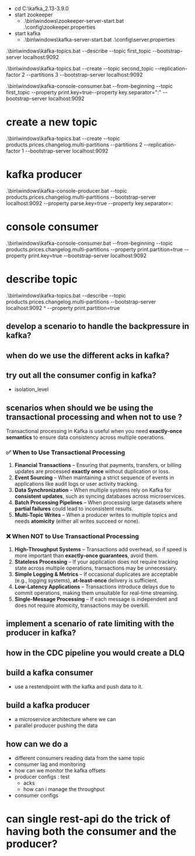 - cd C:\kafka_2.13-3.9.0
- start zookeeper
  - .\bin\windows\zookeeper-server-start.bat .\config\zookeeper.properties
- start kafka 
  - .\bin\windows\kafka-server-start.bat .\config\server.properties

.\bin\windows\kafka-topics.bat --describe --topic first_topic --bootstrap-server localhost:9092

.\bin\windows\kafka-topics.bat --create --topic second_topic --replication-factor 2 --partitions 3 --bootstrap-server localhost:9092


.\bin\windows\kafka-console-consumer.bat --from-beginning --topic first_topic --property print.key=true--property key.separator=":" --bootstrap-server localhost:9092


# create a new topic
.\bin\windows\kafka-topics.bat --create --topic products.prices.changelog.multi-partitions --partitions 2 --replication-factor 1 --bootstrap-server localhost:9092

# kafka  producer
.\bin\windows\kafka-console-producer.bat --topic products.prices.changelog.multi-partitions --bootstrap-server localhost:9092 --property parse.key=true --property key.separator=:


# console consumer
.\bin\windows\kafka-console-consumer.bat --from-beginning --topic products.prices.changelog.multi-partitions --property print.partition=true --property print.key=true --bootstrap-server localhost:9092

# describe topic 
.\bin\windows\kafka-topics.bat --describe --topic products.prices.changelog.multi-partitions --bootstrap-server localhost:9092 
 ^
--property print.partition=true


## develop a scenario to handle the backpressure in kafka?
## when do we use the different acks in kafka?
## try out all the consumer config in kafka?
  - isolation_level
## scenarios when should we be using the transactional processing and when not to use ?


Transactional processing in Kafka is useful when you need **exactly-once semantics** to ensure data consistency across multiple operations.
### **✅ When to Use Transactional Processing**
1. **Financial Transactions** – Ensuring that payments, transfers, or billing updates are processed **exactly once** without duplication or loss.
2. **Event Sourcing** – When maintaining a strict sequence of events in applications like audit logs or user activity tracking.
3. **Data Synchronization** – When multiple systems rely on Kafka for **consistent updates**, such as syncing databases across microservices.
4. **Batch Processing Pipelines** – When processing large datasets where **partial failures** could lead to inconsistent results.
5. **Multi-Topic Writes** – When a producer writes to multiple topics and needs **atomicity** (either all writes succeed or none).

### **❌ When NOT to Use Transactional Processing**
1. **High-Throughput Systems** – Transactions add overhead, so if speed is more important than **exactly-once guarantees**, avoid them.
2. **Stateless Processing** – If your application does not require tracking state across multiple operations, transactions may be unnecessary.
3. **Simple Logging & Metrics** – If occasional duplicates are acceptable (e.g., logging systems), **at-least-once** delivery is sufficient.
4. **Low-Latency Applications** – Transactions introduce delays due to commit operations, making them unsuitable for real-time streaming.
5. **Single-Message Processing** – If each message is independent and does not require atomicity, transactions may be overkill.



## implement a scenario of rate limiting with the producer in kafka?

## how in the CDC pipeline you would create a DLQ


##  build a kafka consumer 
  - use a restendpoint with the kafka and push data to it.

## build a kafka producer
  - a microservice architecture where we can 
  - parallel producer pushing the data

## how can we do a 
  - different consumers reading data from the same topic
  - consumer lag and monitoring
  - how can we monitor the kafka offsets
  - producer configs : test 
    - acks
    - how can i manage the throughput 
  - consumer configs

# can single rest-api do the trick of having both the consumer and the producer?